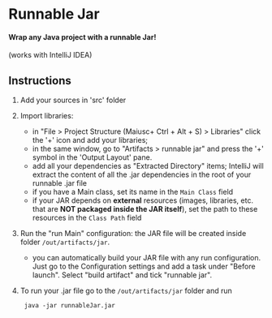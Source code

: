 # Runnable Jar
#### Wrap any Java project with a runnable Jar!

(works with IntelliJ IDEA)

## Instructions

1) Add your sources in 'src' folder

2) Import libraries:
	- in "File > Project Structure (Maiusc+ Ctrl + Alt + S) > Libraries" click the '+' icon and add your libraries;
	- in the same window, go to "Artifacts > runnable jar" and press the '+'  symbol in the 'Output Layout' pane.
	- add all your dependencies as "Extracted Directory" items; IntelliJ will extract the content of all the .jar 
	dependencies in the root of your runnable .jar file
	- if you have a Main class, set its name in the `Main Class` field
	- if your JAR depends on **external** resources (images, libraries, etc. that are **NOT packaged inside
	 the JAR itself**), set the path to these resources in the `Class Path` field

3) Run the "run Main" configuration: the JAR file will be created inside folder `/out/artifacts/jar`.
	- you can automatically build your JAR file with any run configuration. Just go to the Configuration settings 
	and add a task under "Before launch". Select "build artifact" and tick "runnable jar".

4) To run your .jar file go to the `/out/artifacts/jar` folder and run

	    java -jar runnableJar.jar
